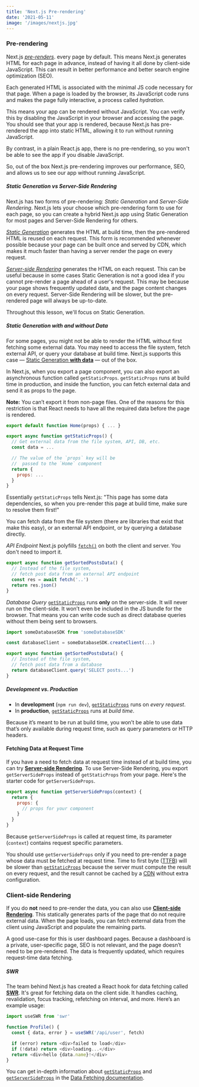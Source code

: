 ```yaml
---
title: 'Next.js Pre-rendering'
date: '2021-05-11'
image: '/images/nextjs.jpg'
---
```


### Pre-rendering
Next.js [*pre-renders*](https://nextjs.org/docs/basic-features/pages#pre-rendering). every page by default. This means Next.js generates HTML for each page in advance, instead of having it all done by client-side JavaScript. This can result in better performance and better search engine optimization (SEO). 

Each generated HTML is associated with the minimal JS code necessary for that page. When a page is loaded by the browser, its JavaScript code runs and makes the page fully interactive, a process called *hydration*.

This means your app can be rendered without JavaScript. You can verify this by disabling the JavaScript in your browser and accessing the page. You should see that your app is rendered, because Next.js has pre-rendered the app into static HTML, allowing it to run without running JavaScript. 

By contrast, in a plain React.js app, there is no pre-rendering, so you won't be able to see the app if you disable JavaScript. 

So, out of the box Next.js pre-rendering improves our performance, SEO, and allows us to see our app without running JavaScript.

##### Static Generation vs Server-Side Rendering

Next.js has two forms of pre-rendering: *Static Generation* and *Server-Side Rendering*. Next.js lets your choose which pre-rendering form to use for each page, so you can create a hybrid Next.js app using Static Generation for most pages and Server-Side Rendering for others.

*[Static Generation](https://nextjs.org/docs/basic-features/pages#static-generation-recommended)* generates the HTML at build time, then the pre-rendered HTML is reused on each request. This form is recommended whenever possible because your page can be built once and served by CDN, which makes it much faster than having a server render the page on every request. 

*[Server-side Rendering](https://nextjs.org/docs/basic-features/pages#server-side-rendering)* generates the HTML on each request. This can be useful because in some cases Static Generation is not a good idea if you cannot pre-render a page ahead of a user's request. This may be because your page shows frequently updated data, and the page content changes on every request. Server-Side Rendering will be slower, but the pre-rendered page will always be up-to-date.

Throughout this lesson, we'll focus on Static Generation. 

##### Static Generation with and without Data

For some pages, you might not be able to render the HTML without first fetching some external data. You may need to access the file system, fetch external API, or query your database at build time. Next.js supports this case — [Static Generation **with data**](https://nextjs.org/docs/basic-features/pages#static-generation-with-data) — out of the box.

In Next.js, when you export a page component, you can also export an asynchronous function called `getStaticProps`. `getStaticProps` runs at build time in production, and inside the function, you can fetch external data and send it as props to the page. 

**Note:** You can’t export it from non-page files. One of the reasons for this restriction is that React needs to have all the required data before the page is rendered.

```js
export default function Home(props) { ... }

export async function getStaticProps() {
  // Get external data from the file system, API, DB, etc.
  const data = ...

  // The value of the `props` key will be
  //  passed to the `Home` component
  return {
    props: ...
  }
}
```

Essentially `getStaticProps` tells Next.js: "This page has some data dependencies, so when you pre-render this page at build time, make sure to resolve them first!"

You can fetch data from the file system (there are libraries that exist that make this easy), or an external API endpoint, or by querying a database directly.

*API Endpoint* Next.js polyfills [`fetch()`](https://nextjs.org/docs/basic-features/supported-browsers-features) on both the client and server. You don't need to import it.
```js
export async function getSortedPostsData() {
  // Instead of the file system,
  // fetch post data from an external API endpoint
  const res = await fetch('..')
  return res.json()
}
```

*Database Query* [`getStaticProps`](https://nextjs.org/docs/basic-features/data-fetching#getstaticprops-static-generation) runs **only** on the server-side. It will never run on the client-side. It won’t even be included in the JS bundle for the browser. That means you can write code such as direct database queries without them being sent to browsers.
```js
import someDatabaseSDK from 'someDatabaseSDK'

const databaseClient = someDatabaseSDK.createClient(...)

export async function getSortedPostsData() {
  // Instead of the file system,
  // fetch post data from a database
  return databaseClient.query('SELECT posts...')
}
```

##### Development vs. Production

-   In **development** (`npm run dev`), [`getStaticProps`](https://nextjs.org/docs/basic-features/data-fetching#getstaticprops-static-generation) runs on _every request_.
-   In **production**, [`getStaticProps`](https://nextjs.org/docs/basic-features/data-fetching#getstaticprops-static-generation) runs at _build time_. 

Because it’s meant to be run at build time, you won’t be able to use data that’s only available during request time, such as query parameters or HTTP headers.

#### Fetching Data at Request Time

If you have a need to fetch data at request time instead of at build time, you can try [**Server-side Rendering**](https://nextjs.org/docs/basic-features/pages#server-side-rendering). To use Server-Side Rendering, you export `getServerSideProps` instead of `getStaticProps` from your page. Here's the starter code for `getServerSideProps`.

```js
export async function getServerSideProps(context) {
  return {
    props: {
      // props for your component
    }
  }
}
```

Because `getServerSideProps` is called at request time, its parameter (`context`) contains request specific parameters.

You should use `getServerSideProps` only if you need to pre-render a page whose data must be fetched at request time. Time to first byte ([TTFB](https://web.dev/time-to-first-byte/)) will be slower than [`getStaticProps`](https://nextjs.org/docs/basic-features/data-fetching#getstaticprops-static-generation) because the server must compute the result on every request, and the result cannot be cached by a [CDN](https://vercel.com/docs/edge-network/overview) without extra configuration.

### Client-side Rendering

If you do **not** need to pre-render the data, you can also use [**Client-side Rendering**](https://nextjs.org/docs/basic-features/data-fetching#fetching-data-on-the-client-side). This statically generates parts of the page that do not require external data. When the page loads, you can fetch external data from the client using JavaScript and populate the remaining parts.

A good use-case for this is user dashboard pages. Because a dashboard is a private, user-specific page, SEO is not relevant, and the page doesn’t need to be pre-rendered. The data is frequently updated, which requires request-time data fetching.

##### SWR

The team behind Next.js has created a React hook for data fetching called [**SWR**](https://swr.vercel.app/). It's great for fetching data on the client side. It handles caching, revalidation, focus tracking, refetching on interval, and more. Here’s an example usage:

```js
import useSWR from 'swr'

function Profile() {
  const { data, error } = useSWR('/api/user', fetch)

  if (error) return <div>failed to load</div>
  if (!data) return <div>loading...</div>
  return <div>hello {data.name}!</div>
}
```

You can get in-depth information about [`getStaticProps`](https://nextjs.org/docs/basic-features/data-fetching#getstaticprops-static-generation) and [`getServerSideProps`](https://nextjs.org/docs/basic-features/data-fetching#getserversideprops-server-side-rendering) in the [Data Fetching documentation](https://nextjs.org/docs/basic-features/data-fetching).